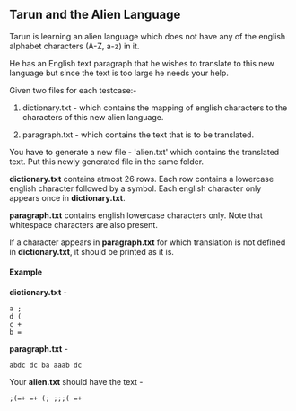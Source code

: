 ## Tarun and the Alien Language
Tarun is learning an alien language which does not have any of the english alphabet characters (A-Z, a-z) in it.


He has an English text paragraph that he wishes to translate to this new language but since the text is too large he needs your help. 

Given two files for each testcase:-
1. dictionary.txt - which contains the mapping of english characters to the characters of this new alien language.

2. paragraph.txt - which contains the text that is to be translated.

You have to generate a new file - 'alien.txt' which contains the translated text. Put this newly generated file in the same folder.


**dictionary.txt** contains atmost 26 rows. Each row contains a lowercase english character followed by a symbol. Each english character only appears once in **dictionary.txt**.

**paragraph.txt** contains english lowercase characters only. Note that whitespace characters are also present.

If a character appears in **paragraph.txt** for which translation is not defined in **dictionary.txt**, it should be printed as it is.


#### Example
**dictionary.txt** -
```
a ;
d (
c +
b =
```

**paragraph.txt** - 
```
abdc dc ba aaab dc
```

Your **alien.txt** should have the text - 
```
;(=+ =+ (; ;;;( =+
```

